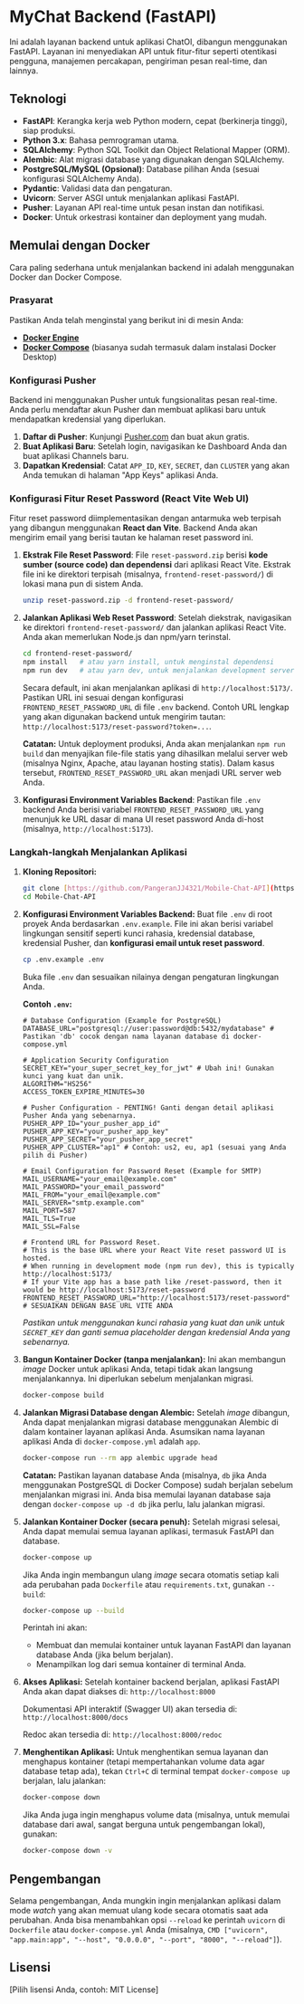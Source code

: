# MyChat Backend (FastAPI)

Ini adalah layanan backend untuk aplikasi ChatOI, dibangun menggunakan FastAPI. Layanan ini menyediakan API untuk fitur-fitur seperti otentikasi pengguna, manajemen percakapan, pengiriman pesan real-time, dan lainnya.

## Teknologi

* **FastAPI**: Kerangka kerja web Python modern, cepat (berkinerja tinggi), siap produksi.
* **Python 3.x**: Bahasa pemrograman utama.
* **SQLAlchemy**: Python SQL Toolkit dan Object Relational Mapper (ORM).
* **Alembic**: Alat migrasi database yang digunakan dengan SQLAlchemy.
* **PostgreSQL/MySQL (Opsional)**: Database pilihan Anda (sesuai konfigurasi SQLAlchemy Anda).
* **Pydantic**: Validasi data dan pengaturan.
* **Uvicorn**: Server ASGI untuk menjalankan aplikasi FastAPI.
* **Pusher**: Layanan API real-time untuk pesan instan dan notifikasi.
* **Docker**: Untuk orkestrasi kontainer dan deployment yang mudah.

## Memulai dengan Docker

Cara paling sederhana untuk menjalankan backend ini adalah menggunakan Docker dan Docker Compose.

### Prasyarat

Pastikan Anda telah menginstal yang berikut ini di mesin Anda:

* [**Docker Engine**](https://docs.docker.com/engine/install/)
* [**Docker Compose**](https://docs.docker.com/compose/install/) (biasanya sudah termasuk dalam instalasi Docker Desktop)

### Konfigurasi Pusher

Backend ini menggunakan Pusher untuk fungsionalitas pesan real-time. Anda perlu mendaftar akun Pusher dan membuat aplikasi baru untuk mendapatkan kredensial yang diperlukan.

1.  **Daftar di Pusher**: Kunjungi [Pusher.com](https://pusher.com/) dan buat akun gratis.
2.  **Buat Aplikasi Baru**: Setelah login, navigasikan ke Dashboard Anda dan buat aplikasi Channels baru.
3.  **Dapatkan Kredensial**: Catat `APP_ID`, `KEY`, `SECRET`, dan `CLUSTER` yang akan Anda temukan di halaman "App Keys" aplikasi Anda.

### Konfigurasi Fitur Reset Password (React Vite Web UI)

Fitur reset password diimplementasikan dengan antarmuka web terpisah yang dibangun menggunakan **React dan Vite**. Backend Anda akan mengirim email yang berisi tautan ke halaman reset password ini.

1.  **Ekstrak File Reset Password**:
    File `reset-password.zip` berisi **kode sumber (source code) dan dependensi** dari aplikasi React Vite. Ekstrak file ini ke direktori terpisah (misalnya, `frontend-reset-password/`) di lokasi mana pun di sistem Anda.

    ```bash
    unzip reset-password.zip -d frontend-reset-password/
    ```

2.  **Jalankan Aplikasi Web Reset Password**:
    Setelah diekstrak, navigasikan ke direktori `frontend-reset-password/` dan jalankan aplikasi React Vite. Anda akan memerlukan Node.js dan npm/yarn terinstal.

    ```bash
    cd frontend-reset-password/
    npm install   # atau yarn install, untuk menginstal dependensi
    npm run dev   # atau yarn dev, untuk menjalankan development server
    ```
    Secara default, ini akan menjalankan aplikasi di `http://localhost:5173/`. Pastikan URL ini sesuai dengan konfigurasi `FRONTEND_RESET_PASSWORD_URL` di file `.env` backend. Contoh URL lengkap yang akan digunakan backend untuk mengirim tautan: `http://localhost:5173/reset-password?token=...`.

    **Catatan:** Untuk deployment produksi, Anda akan menjalankan `npm run build` dan menyajikan file-file statis yang dihasilkan melalui server web (misalnya Nginx, Apache, atau layanan hosting statis). Dalam kasus tersebut, `FRONTEND_RESET_PASSWORD_URL` akan menjadi URL server web Anda.

3.  **Konfigurasi Environment Variables Backend**:
    Pastikan file `.env` backend Anda berisi variabel `FRONTEND_RESET_PASSWORD_URL` yang menunjuk ke URL dasar di mana UI reset password Anda di-host (misalnya, `http://localhost:5173`).

### Langkah-langkah Menjalankan Aplikasi

1.  **Kloning Repositori:**
    ```bash
    git clone [https://github.com/PangeranJJ4321/Mobile-Chat-API](https://github.com/PangeranJJ4321/Mobile-Chat-API)
    cd Mobile-Chat-API
    ```

2.  **Konfigurasi Environment Variables Backend:**
    Buat file `.env` di root proyek Anda berdasarkan `.env.example`. File ini akan berisi variabel lingkungan sensitif seperti kunci rahasia, kredensial database, kredensial Pusher, dan **konfigurasi email untuk reset password**.

    ```bash
    cp .env.example .env
    ```
    Buka file `.env` dan sesuaikan nilainya dengan pengaturan lingkungan Anda.

    **Contoh `.env`:**
    ```
    # Database Configuration (Example for PostgreSQL)
    DATABASE_URL="postgresql://user:password@db:5432/mydatabase" # Pastikan 'db' cocok dengan nama layanan database di docker-compose.yml

    # Application Security Configuration
    SECRET_KEY="your_super_secret_key_for_jwt" # Ubah ini! Gunakan kunci yang kuat dan unik.
    ALGORITHM="HS256"
    ACCESS_TOKEN_EXPIRE_MINUTES=30

    # Pusher Configuration - PENTING! Ganti dengan detail aplikasi Pusher Anda yang sebenarnya.
    PUSHER_APP_ID="your_pusher_app_id"
    PUSHER_APP_KEY="your_pusher_app_key"
    PUSHER_APP_SECRET="your_pusher_app_secret"
    PUSHER_APP_CLUSTER="ap1" # Contoh: us2, eu, ap1 (sesuai yang Anda pilih di Pusher)

    # Email Configuration for Password Reset (Example for SMTP)
    MAIL_USERNAME="your_email@example.com"
    MAIL_PASSWORD="your_email_password"
    MAIL_FROM="your_email@example.com"
    MAIL_SERVER="smtp.example.com"
    MAIL_PORT=587
    MAIL_TLS=True
    MAIL_SSL=False

    # Frontend URL for Password Reset.
    # This is the base URL where your React Vite reset password UI is hosted.
    # When running in development mode (npm run dev), this is typically http://localhost:5173/
    # If your Vite app has a base path like /reset-password, then it would be http://localhost:5173/reset-password
    FRONTEND_RESET_PASSWORD_URL="http://localhost:5173/reset-password" # SESUAIKAN DENGAN BASE URL VITE ANDA
    ```
    *Pastikan untuk menggunakan kunci rahasia yang kuat dan unik untuk `SECRET_KEY` dan ganti semua placeholder dengan kredensial Anda yang sebenarnya.*

4.  **Bangun Kontainer Docker (tanpa menjalankan):**
    Ini akan membangun *image* Docker untuk aplikasi Anda, tetapi tidak akan langsung menjalankannya. Ini diperlukan sebelum menjalankan migrasi.

    ```bash
    docker-compose build
    ```

5.  **Jalankan Migrasi Database dengan Alembic:**
    Setelah *image* dibangun, Anda dapat menjalankan migrasi database menggunakan Alembic di dalam kontainer layanan aplikasi Anda. Asumsikan nama layanan aplikasi Anda di `docker-compose.yml` adalah `app`.

    ```bash
    docker-compose run --rm app alembic upgrade head
    ```
    **Catatan:** Pastikan layanan database Anda (misalnya, `db` jika Anda menggunakan PostgreSQL di Docker Compose) sudah berjalan sebelum menjalankan migrasi ini. Anda bisa memulai layanan database saja dengan `docker-compose up -d db` jika perlu, lalu jalankan migrasi.

6.  **Jalankan Kontainer Docker (secara penuh):**
    Setelah migrasi selesai, Anda dapat memulai semua layanan aplikasi, termasuk FastAPI dan database.

    ```bash
    docker-compose up
    ```
    Jika Anda ingin membangun ulang *image* secara otomatis setiap kali ada perubahan pada `Dockerfile` atau `requirements.txt`, gunakan `--build`:
    ```bash
    docker-compose up --build
    ```

    Perintah ini akan:
    * Membuat dan memulai kontainer untuk layanan FastAPI dan layanan database Anda (jika belum berjalan).
    * Menampilkan log dari semua kontainer di terminal Anda.

7.  **Akses Aplikasi:**
    Setelah kontainer backend berjalan, aplikasi FastAPI Anda akan dapat diakses di:
    `http://localhost:8000`

    Dokumentasi API interaktif (Swagger UI) akan tersedia di:
    `http://localhost:8000/docs`

    Redoc akan tersedia di:
    `http://localhost:8000/redoc`

8.  **Menghentikan Aplikasi:**
    Untuk menghentikan semua layanan dan menghapus kontainer (tetapi mempertahankan volume data agar database tetap ada), tekan `Ctrl+C` di terminal tempat `docker-compose up` berjalan, lalu jalankan:
    ```bash
    docker-compose down
    ```
    Jika Anda juga ingin menghapus volume data (misalnya, untuk memulai database dari awal, sangat berguna untuk pengembangan lokal), gunakan:
    ```bash
    docker-compose down -v
    ```

## Pengembangan

Selama pengembangan, Anda mungkin ingin menjalankan aplikasi dalam mode *watch* yang akan memuat ulang kode secara otomatis saat ada perubahan. Anda bisa menambahkan opsi `--reload` ke perintah `uvicorn` di `Dockerfile` atau `docker-compose.yml` Anda (misalnya, `CMD ["uvicorn", "app.main:app", "--host", "0.0.0.0", "--port", "8000", "--reload"]`).

## Lisensi

[Pilih lisensi Anda, contoh: MIT License]